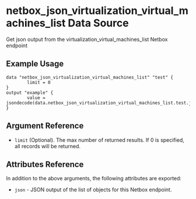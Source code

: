 # netbox\_json\_virtualization\_virtual\_machines\_list Data Source

Get json output from the virtualization_virtual_machines_list Netbox endpoint

## Example Usage

```hcl
data "netbox_json_virtualization_virtual_machines_list" "test" {
        limit = 0
}
output "example" {
        value = jsondecode(data.netbox_json_virtualization_virtual_machines_list.test.json)
}
```

## Argument Reference

* ``limit`` (Optional). The max number of returned results. If 0 is specified, all records will be returned.

## Attributes Reference

In addition to the above arguments, the following attributes are exported:
* ``json`` - JSON output of the list of objects for this Netbox endpoint.

